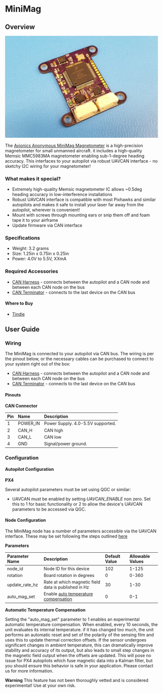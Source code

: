# MiniMag

## Overview

![MiniMag Magnetometer](../.gitbook/assets/minimag.png)

The [Avionics Anonymous MiniMag Magnetometer](https://www.tindie.com/products/avionicsanonymous/uavcan-magnetometer/) is a high-precision magnetometer for small unmanned aircraft. it includes a high-quality Memsic MMC5983MA magnetometer enabling sub-1-degree heading accuracy. This interfaces to your autopilot via robust UAVCAN interface - no sketchy I2C wiring for your magnetometer!

### What makes it special?

* Extremely high-quality Memsic magnetometer IC allows ~0.5deg heading accuracy in low-interference installations
* Robust UAVCAN interface is compatible with most Pixhawks and similar autopilots and makes it safe to install your laser far away from the autopilot, wherever is convenient!
* Mount with screws through mounting ears or snip them off and foam tape it to your airframe
* Update firmware via CAN interface

### Specifications

* Weight: 3.2 grams  
* Size: 1.25in x 0.75in x 0.25in  
* Power: 4.0V to 5.5V, XXmA  

### Required Accessories

* [CAN Harness](https://www.tindie.com/products/avionicsanonymous/uavcan-interconnect-cable/) - connects between the autopilot and a CAN node and between each CAN node on the bus
* [CAN Terminator](https://www.tindie.com/products/avionicsanonymous/uavcan-jst-terminator/) - connects to the last device on the CAN bus

#### Where to Buy

* [Tindie](https://www.tindie.com/products/avionicsanonymous/uavcan-magnetometer/)

## User Guide

### Wiring

The MiniMag is connected to your autopilot via CAN bus. The wiring is per the pinout below, or the necessary cables can be purchased to connect to your system right out of the box:

* [CAN Harness](https://www.tindie.com/products/avionicsanonymous/uavcan-interconnect-cable/) - connects between the autopilot and a CAN node and between each CAN node on the bus
* [CAN Terminator](https://www.tindie.com/products/avionicsanonymous/uavcan-jst-terminator/) - connects to the last device on the CAN bus

#### Pinouts

**CAN Connector**

| Pin | Name | Description |
| :--- | :--- | :--- |
| 1 | POWER\_IN | Power Supply. 4.0-5.5V supported. |
| 2 | CAN\_H | CAN high |
| 3 | CAN\_L | CAN low |
| 4 | GND | Signal/power ground. |

### Configuration

#### Autopilot Configuration

**PX4**

Several autopilot parameters must be set using QGC or similar:

* UAVCAN must be enabled by setting _UAVCAN\_ENABLE_ non zero. Set this to 1 for basic functionality or 2 to allow the device's UAVCAN parameters to be accessed via QGC.

#### Node Configuration

The MiniMag node has a number of parameters accessible via the UAVCAN interface. These may be set following the steps outlined [here](../general/parameters.md)

**Parameters**

| Parameter Name | Description | Default Value | Allowable Values |
| :--- | :--- | :--- | :--- |
| node\_id | Node ID for this device | 102 | 1-125 |
| rotation | Board rotation in degrees | 0 | 0-360 |
| update\_rate\_hz | Rate at which magnetic field data is published in Hz | 30 | 1-30 |
| auto\_mag\_set | Enable [auto temperature compensation](minimag.md#automatic-temperature-compensation) | 0 | 0-1 |

**Automatic Temperature Compensation**

Setting the "auto\_mag\_set" parameter to 1 enables an experimental automatic temperature compensation. When enabled, every 10 seconds, the unit evaluates its internal temperature. if it has changed too much, the unit performs an automatic reset and set of the polarity of the sensing film and uses this to update thermal correction offsets. If the sensor undergoes significant changes in ambient temperature, this can dramatically improve stability and accuracy of its output, but also leads to small step changes in the magnetic field output when the offsets are updated. This will pose no issue for PX4 autopilots which fuse magnetic data into a Kalman filter, but you should ensure this behavior is safe in your application. Please contact us for more information.

**Warning** This feature has not been thoroughly vetted and is considered experimental! Use at your own risk.


